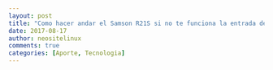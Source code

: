 ```yaml
---
layout: post
title: "Como hacer andar el Samson R21S si no te funciona la entrada de auriculares"
date: 2017-08-17
author: neositelinux
comments: true
categories: [Aporte, Tecnologia]
---
```



